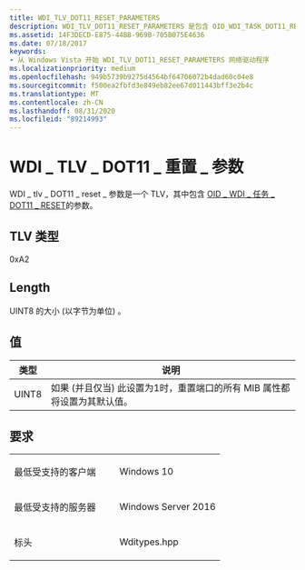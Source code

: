 ```yaml
---
title: WDI_TLV_DOT11_RESET_PARAMETERS
description: WDI_TLV_DOT11_RESET_PARAMETERS 是包含 OID_WDI_TASK_DOT11_RESET 的参数的 TLV。
ms.assetid: 14F3DECD-E875-44BB-969B-705B075E4636
ms.date: 07/18/2017
keywords:
- 从 Windows Vista 开始 WDI_TLV_DOT11_RESET_PARAMETERS 网络驱动程序
ms.localizationpriority: medium
ms.openlocfilehash: 949b5739b9275d4564bf64706072b4dad60c04e8
ms.sourcegitcommit: f500ea2fbfd3e849eb82ee67d011443bff3e2b4c
ms.translationtype: MT
ms.contentlocale: zh-CN
ms.lasthandoff: 08/31/2020
ms.locfileid: "89214993"
---
```

# <a name="wdi_tlv_dot11_reset_parameters"></a>WDI \_ TLV \_ DOT11 \_ 重置 \_ 参数


WDI \_ tlv \_ DOT11 \_ reset \_ 参数是一个 TLV，其中包含 [OID \_ WDI \_ 任务 \_ DOT11 \_ RESET](./oid-wdi-task-dot11-reset.md)的参数。

## <a name="tlv-type"></a>TLV 类型


0xA2

## <a name="length"></a>Length


UINT8 的大小 (以字节为单位) 。

## <a name="values"></a>值


| 类型  | 说明                                                                                                     |
|-------|-----------------------------------------------------------------------------------------------------------------|
| UINT8 | 如果 (并且仅当) 此设置为1时，重置端口的所有 MIB 属性都将设置为其默认值。 |

 

<a name="requirements"></a>要求
------------

<table>
<colgroup>
<col width="50%" />
<col width="50%" />
</colgroup>
<tbody>
<tr class="odd">
<td><p>最低受支持的客户端</p></td>
<td><p>Windows 10</p></td>
</tr>
<tr class="even">
<td><p>最低受支持的服务器</p></td>
<td><p>Windows Server 2016</p></td>
</tr>
<tr class="odd">
<td><p>标头</p></td>
<td>Wditypes.hpp</td>
</tr>
</tbody>
</table>

 


